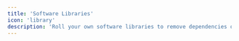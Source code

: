 ```yaml
---
title: 'Software Libraries'
icon: 'library'
description: 'Roll your own software libraries to remove dependencies on outside projects.'
---
```


